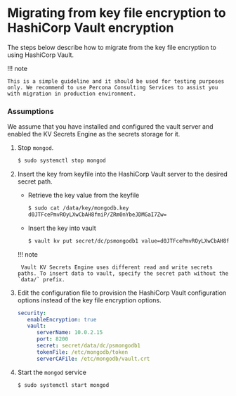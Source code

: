 # Migrating from key file encryption to HashiCorp Vault encryption

The steps below describe how to migrate from the key file encryption to using  HashiCorp Vault.

!!! note 

    This is a simple guideline and it should be used for testing purposes only. We recommend to use Percona Consulting Services to assist you with migration in production environment.

### Assumptions

We assume that you have installed and configured the vault server and enabled the KV Secrets Engine as the secrets storage for it.


1. Stop `mongod`.

    ```{.bash data-prompt="$"}
    $ sudo systemctl stop mongod
    ```

2. Insert the key from keyfile into the HashiCorp Vault server to the desired secret path.

    * Retrieve the key value from the keyfile

        ```{.bash data-prompt="$"}
        $ sudo cat /data/key/mongodb.key
        d0JTFcePmvROyLXwCbAH8fmiP/ZRm0nYbeJDMGaI7Zw=
        ```

    * Insert the key into vault

       ```{.bash data-prompt="$"}
       $ vault kv put secret/dc/psmongodb1 value=d0JTFcePmvROyLXwCbAH8fmiP/ZRm0nYbeJDMGaI7Zw=
       ```

    !!! note 

        Vault KV Secrets Engine uses different read and write secrets paths. To insert data to vault, specify the secret path without the `data/` prefix.


3. Edit the configuration file to provision the HashiCorp Vault configuration options instead of the key file encryption options.

    ```yaml
    security:
       enableEncryption: true
       vault:
          serverName: 10.0.2.15
          port: 8200
          secret: secret/data/dc/psmongodb1
          tokenFile: /etc/mongodb/token
          serverCAFile: /etc/mongodb/vault.crt
    ```


4. Start the `mongod` service

    ```{.bash data-prompt="$"}
    $ sudo systemctl start mongod
    ```